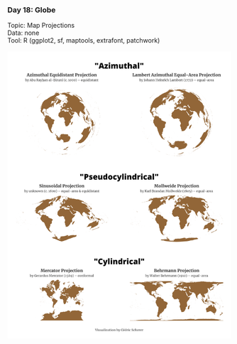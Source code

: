 ### Day 18: Globe
Topic: Map Projections
<br>
Data: none
<br>
Tool: R (ggplot2, sf, maptools, extrafont, patchwork)
<br><br>
![./Day18_Globe/Globe_Projections.png](https://raw.githubusercontent.com/Z3tt/30DayMapChallenge/master/Day18_Globe/Globe_Projections.png)
